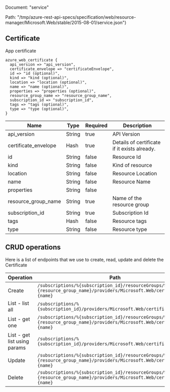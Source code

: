 Document: "service"


Path: "/tmp/azure-rest-api-specs/specification/web/resource-manager/Microsoft.Web/stable/2015-08-01/service.json")

## Certificate

App certificate

```puppet
azure_web_certificate {
  api_version => "api_version",
  certificate_envelope => "certificateEnvelope",
  id => "id (optional)",
  kind => "kind (optional)",
  location => "location (optional)",
  name => "name (optional)",
  properties => "properties (optional)",
  resource_group_name => "resource_group_name",
  subscription_id => "subscription_id",
  tags => "tags (optional)",
  type => "type (optional)",
}
```

| Name        | Type           | Required       | Description       |
| ------------- | ------------- | ------------- | ------------- |
|api_version | String | true | API Version |
|certificate_envelope | Hash | true | Details of certificate if it exists already. |
|id | String | false | Resource Id |
|kind | String | false | Kind of resource |
|location | String | false | Resource Location |
|name | String | false | Resource Name |
|properties | String | false |  |
|resource_group_name | String | true | Name of the resource group |
|subscription_id | String | true | Subscription Id |
|tags | Hash | false | Resource tags |
|type | String | false | Resource type |



## CRUD operations

Here is a list of endpoints that we use to create, read, update and delete the Certificate

| Operation | Path | Verb | Description | OperationID |
| ------------- | ------------- | ------------- | ------------- | ------------- |
|Create|`/subscriptions/%{subscription_id}/resourceGroups/%{resource_group_name}/providers/Microsoft.Web/certificates/%{name}`|Put||Certificates_CreateOrUpdateCertificate|
|List - list all|`/subscriptions/%{subscription_id}/providers/Microsoft.Web/certificates`|Get||Global_GetAllCertificates|
|List - get one|`/subscriptions/%{subscription_id}/resourceGroups/%{resource_group_name}/providers/Microsoft.Web/certificates/%{name}`|Get||Certificates_GetCertificate|
|List - get list using params|`/subscriptions/%{subscription_id}/providers/Microsoft.Web/certificates`|Get||Global_GetAllCertificates|
|Update|`/subscriptions/%{subscription_id}/resourceGroups/%{resource_group_name}/providers/Microsoft.Web/certificates/%{name}`|Put||Certificates_CreateOrUpdateCertificate|
|Delete|`/subscriptions/%{subscription_id}/resourceGroups/%{resource_group_name}/providers/Microsoft.Web/certificates/%{name}`|Delete||Certificates_DeleteCertificate|
